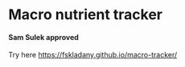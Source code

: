 # Macro nutrient tracker
#### Sam Sulek approved
Try here https://fskladany.github.io/macro-tracker/
